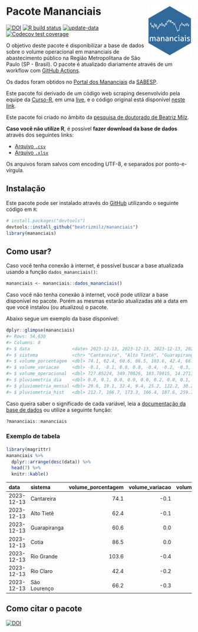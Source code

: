 
<!-- README.md is generated from README.Rmd. Please edit that file -->

# Pacote Mananciais <img src="man/figures/hexlogo.png" align="right" width = "120px"/>

<!-- badges: start -->

[![DOI](https://zenodo.org/badge/DOI/10.5281/zenodo.4733056.svg)](https://doi.org/10.5281/zenodo.4733056)
[![R build
status](https://github.com/beatrizmilz/mananciais/workflows/R-CMD-check/badge.svg)](https://github.com/beatrizmilz/mananciais/actions)
[![update-data](https://github.com/beatrizmilz/mananciais/actions/workflows/2-update_data.yaml/badge.svg)](https://github.com/beatrizmilz/mananciais/actions/workflows/2-update_data.yaml)
[![Codecov test
coverage](https://codecov.io/gh/beatrizmilz/mananciais/branch/master/graph/badge.svg)](https://codecov.io/gh/beatrizmilz/mananciais?branch=master)
<!-- badges: end -->

O objetivo deste pacote é disponibilizar a base de dados sobre o volume
operacional em mananciais de abastecimento público na Região
Metropolitana de São Paulo (SP - Brasil). O pacote é atualizado
diariamente através de um workflow com [GitHub
Actions](https://github.com/beatrizmilz/mananciais/actions).

Os dados foram obtidos no [Portal dos
Mananciais](http://mananciais.sabesp.com.br/Situacao) da
[SABESP](http://site.sabesp.com.br/site/Default.aspx).

Este pacote foi derivado de um código web scraping desenvolvido pela
equipe da [Curso-R](https://www.curso-r.com/), em uma
[live](https://youtu.be/jvZIxrMmOcQ), e o código original está
disponível [neste
link](https://github.com/curso-r/lives/blob/master/drafts/20200730_scraper_sabesp.R).

Este pacote foi criado no âmbito da [pesquisa de doutorado de Beatriz
Milz](https://beatrizmilz.github.io/tese/).

**Caso você não utilize R**, é possível **fazer download da base de
dados** através dos seguintes links:

- [Arquivo
  `.csv`](https://github.com/beatrizmilz/mananciais/raw/master/inst/extdata/mananciais.csv)
- [Arquivo
  `.xlsx`](https://github.com/beatrizmilz/mananciais/blob/master/inst/extdata/mananciais.xlsx?raw=true)

Os arquivos foram salvos com encoding UTF-8, e separados por
ponto-e-vírgula.

## Instalação

Este pacote pode ser instalado através do [GitHub](https://github.com/)
utilizando o seguinte código em `R`:

``` r
# install.packages("devtools")
devtools::install_github("beatrizmilz/mananciais")
library(mananciais)
```

## Como usar?

Caso você tenha conexão à internet, é possível buscar a base atualizada
usando a função `dados_mananciais()`:

``` r
mananciais <- mananciais::dados_mananciais() 
```

Caso você não tenha conexão à internet, você pode utilizar a base
disponível no pacote. Porém as mesmas estarão atualizadas até a data em
que você instalou (ou atualizou) o pacote.

Abaixo segue um exemplo da base disponível:

``` r
dplyr::glimpse(mananciais)
#> Rows: 54,630
#> Columns: 8
#> $ data                <date> 2023-12-13, 2023-12-13, 2023-12-13, 2023-12-13, 2…
#> $ sistema             <chr> "Cantareira", "Alto Tietê", "Guarapiranga", "Cotia…
#> $ volume_porcentagem  <dbl> 74.1, 62.4, 60.6, 86.5, 103.6, 42.4, 66.2, 74.2, 6…
#> $ volume_variacao     <dbl> -0.1, -0.1, 0.0, 0.0, -0.4, -0.2, -0.3, 0.0, 0.2, …
#> $ volume_operacional  <dbl> 727.85224, 349.70826, 103.78015, 14.27176, 116.233…
#> $ pluviometria_dia    <dbl> 0.0, 0.1, 0.0, 0.0, 0.0, 0.2, 0.0, 0.1, 1.0, 0.0, …
#> $ pluviometria_mensal <dbl> 29.6, 19.1, 32.4, 9.4, 25.2, 122.2, 30.2, 29.6, 19…
#> $ pluviometria_hist   <dbl> 212.7, 186.7, 173.3, 166.4, 187.6, 259.3, 214.3, 2…
```

Caso queira saber o significado de cada variável, leia a [documentação
da base de
dados](https://beatrizmilz.github.io/mananciais/reference/mananciais.html)
ou utilize a seguinte função:

``` r
?mananciais::mananciais
```

### Exemplo de tabela

``` r
library(magrittr)
mananciais %>% 
  dplyr::arrange(desc(data)) %>% 
  head(7) %>%
  knitr::kable()
```

| data       | sistema      | volume_porcentagem | volume_variacao | volume_operacional | pluviometria_dia | pluviometria_mensal | pluviometria_hist |
|:-----------|:-------------|-------------------:|----------------:|-------------------:|-----------------:|--------------------:|------------------:|
| 2023-12-13 | Cantareira   |               74.1 |            -0.1 |          727.85224 |              0.0 |                29.6 |             212.7 |
| 2023-12-13 | Alto Tietê   |               62.4 |            -0.1 |          349.70826 |              0.1 |                19.1 |             186.7 |
| 2023-12-13 | Guarapiranga |               60.6 |             0.0 |          103.78015 |              0.0 |                32.4 |             173.3 |
| 2023-12-13 | Cotia        |               86.5 |             0.0 |           14.27176 |              0.0 |                 9.4 |             166.4 |
| 2023-12-13 | Rio Grande   |              103.6 |            -0.4 |          116.23326 |              0.0 |                25.2 |             187.6 |
| 2023-12-13 | Rio Claro    |               42.4 |            -0.2 |            5.79223 |              0.2 |               122.2 |             259.3 |
| 2023-12-13 | São Lourenço |               66.2 |            -0.3 |           58.77033 |              0.0 |                30.2 |             214.3 |

## Como citar o pacote

[![DOI](https://zenodo.org/badge/DOI/10.5281/zenodo.4733056.svg)](https://doi.org/10.5281/zenodo.4733056)
